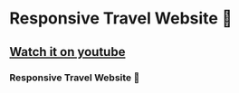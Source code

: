 # Responsive Travel Website 🌊
## [Watch it on youtube](https://youtu.be/YzRDHxbw1RU)
###  Responsive Travel Website 🌊

 
